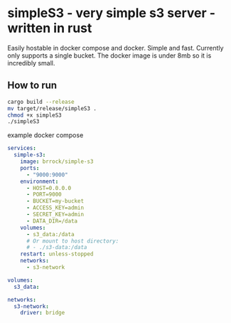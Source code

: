 # simpleS3 - very simple s3 server - written in rust 
Easily hostable in docker compose and docker. Simple and fast. Currently only supports a single bucket. The docker image is under 8mb so it is incredibly small.
## How to run
```sh
cargo build --release
mv target/release/simpleS3 .
chmod +x simpleS3 
./simpleS3
```
example docker compose 
```yaml
services:
  simple-s3:
    image: brrock/simple-s3
    ports:
      - "9000:9000"
    environment:
      - HOST=0.0.0.0
      - PORT=9000
      - BUCKET=my-bucket
      - ACCESS_KEY=admin
      - SECRET_KEY=admin
      - DATA_DIR=/data
    volumes:
      - s3_data:/data
      # Or mount to host directory:
      # - ./s3-data:/data
    restart: unless-stopped
    networks:
      - s3-network

volumes:
  s3_data:

networks:
  s3-network:
    driver: bridge
```